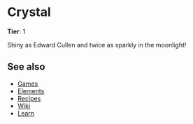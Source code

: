 # Crystal

**Tier**: 1

Shiny as Edward Cullen and twice as sparkly in the moonlight!

## See also

* [Games](/wiki/games)
* [Elements](/wiki/elements)
* [Recipes](/wiki/recipes)
* [Wiki](/wiki/index)
* [Learn](/learn/index)